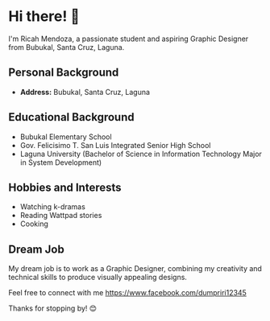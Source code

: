 # Hi there! 👋

I'm Ricah Mendoza, a passionate student and aspiring Graphic Designer from Bubukal, Santa Cruz, Laguna.

## Personal Background

- **Address:** Bubukal, Santa Cruz, Laguna

## Educational Background

- Bubukal Elementary School
- Gov. Felicisimo T. San Luis Integrated Senior High School
- Laguna University (Bachelor of Science in Information Technology Major in System Development)

## Hobbies and Interests

- Watching k-dramas 
- Reading Wattpad stories
- Cooking 

## Dream Job

My dream job is to work as a Graphic Designer, combining my creativity and technical skills to produce visually appealing designs.

Feel free to connect with me https://www.facebook.com/dumpriri12345

Thanks for stopping by! 😊
